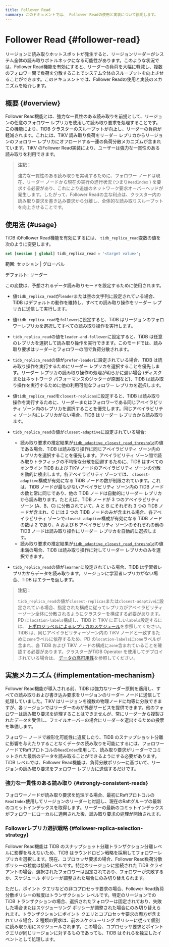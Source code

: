 ```yaml
---
title: Follower Read
summary: このドキュメントでは、 Follower Readの使用と実装について説明します。
---
```


# Follower Read {#follower-read}

リージョンに読み取りホットスポットが発生すると、リージョンリーダーがシステム全体の読み取りボトルネックになる可能性があります。このような状況では、Follower Read機能を有効にすると、リーダーの負荷を大幅に軽減し、複数のフォロワー間で負荷を分散することでシステム全体のスループットを向上させることができます。このドキュメントでは、Follower Readの使用と実装のメカニズムを紹介します。

## 概要 {#overview}

Follower Read機能とは、強力な一貫性のある読み取りを前提として、リージョンの任意のフォロワー レプリカを使用して読み取り要求を処理することです。この機能により、TiDB クラスターのスループットが向上し、リーダーの負荷が軽減されます。これには、TiKV 読み取り負荷をリーダー レプリカからリージョンのフォロワー レプリカにオフロードする一連の負荷分散メカニズムが含まれています。TiKV のFollower Read実装により、ユーザーは強力な一貫性のある読み取りを利用できます。

> **注記：**
>
> 強力な一貫性のある読み取りを実現するために、フォロワー ノードは現在、リーダー ノードから現在の実行の進行状況 (つまり`ReadIndex` ) を要求する必要があり、これにより追加のネットワーク要求オーバーヘッドが発生します。したがって、Follower Readの主な利点は、クラスター内の読み取り要求を書き込み要求から分離し、全体的な読み取りスループットを向上させることです。

## 使用法 {#usage}

TiDB のFollower Read機能を有効にするには、 `tidb_replica_read`変数の値を次のように変更します。

```sql
set [session | global] tidb_replica_read = '<target value>';
```

範囲: セッション | グローバル

デフォルト: リーダー

この変数は、予想されるデータ読み取りモードを設定するために使用されます。

-   値`tidb_replica_read`が`leader`または空の文字列に設定されている場合、TiDB はデフォルトの動作を維持し、すべての読み取り操作をリーダー レプリカに送信して実行します。

-   値`tidb_replica_read`を`follower`に設定すると、TiDB はリージョンのフォロワーレプリカを選択してすべての読み取り操作を実行します。

-   `tidb_replica_read`の値を`leader-and-follower`に設定すると、TiDB は任意のレプリカを選択して読み取り操作を実行できます。このモードでは、読み取り要求はリーダーとフォロワーの間で負荷分散されます。

-   `tidb_replica_read`の値が`prefer-leader`に設定されている場合、TiDB は読み取り操作を実行するためにリーダー レプリカを選択することを優先します。リーダー レプリカの読み取り操作の処理が明らかに遅い場合 (ディスクまたはネットワーク パフォーマンスのジッターが原因など)、TiDB は読み取り操作を実行するために他の利用可能なフォロワー レプリカを選択します。

-   値`tidb_replica_read`を`closest-replicas`に設定すると、TiDB は読み取り操作を実行するために、リーダーまたはフォロワーである同じアベイラビリティ ゾーン内のレプリカを選択することを優先します。同じアベイラビリティ ゾーン内にレプリカがない場合、TiDB はリーダー レプリカから読み取ります。

-   `tidb_replica_read`の値が`closest-adaptive`に設定されている場合:

    -   読み取り要求の推定結果が[`tidb_adaptive_closest_read_threshold`](/system-variables.md#tidb_adaptive_closest_read_threshold-new-in-v630)の値である場合、TiDB は読み取り操作に同じアベイラビリティ ゾーン内のレプリカを選択することを優先します。アベイラビリティ ゾーン間で読み取りトラフィックの不均衡な分散を回避するために、TiDB はすべてのオンライン TiDB および TiKV ノードのアベイラビリティ ゾーンの分散を動的に検出します。各アベイラビリティ ゾーンでは、 `closest-adaptive`構成が有効になる TiDB ノードの数が制限されています。これは、TiDB ノードが最も少ないアベイラビリティ ゾーン内の TiDB ノードの数と常に同じであり、他の TiDB ノードは自動的にリーダー レプリカから読み取ります。たとえば、TiDB ノードが 3 つのアベイラビリティ ゾーン (A、B、C) に分散されていて、A と B にそれぞれ 3 つの TiDB ノードが含まれ、C には 2 つの TiDB ノードのみが含まれる場合、各アベイラビリティ ゾーンで`closest-adaptive`構成が有効になる TiDB ノードの数は 2 であり、A および B アベイラビリティ ゾーンのそれぞれの他の TiDB ノードは読み取り操作にリーダー レプリカを自動的に選択します。
    -   読み取り要求の推定結果が[`tidb_adaptive_closest_read_threshold`](/system-variables.md#tidb_adaptive_closest_read_threshold-new-in-v630)の値未満の場合、TiDB は読み取り操作に対してリーダー レプリカのみを選択できます。

-   `tidb_replica_read`の値が`learner`に設定されている場合、TiDB は学習者レプリカからデータを読み取ります。リージョンに学習者レプリカがない場合、TiDB はエラーを返します。

<CustomContent platform="tidb">

> **注記：**
>
> `tidb_replica_read`の値が`closest-replicas`または`closest-adaptive`に設定されている場合、指定された構成に従ってレプリカがアベイラビリティーゾーン全体に分散されるようにクラスターを構成する必要があります。PD に`location-labels`構成し、TiDB と TiKV に正しい`labels`設定するには、 [トポロジラベルによるレプリカのスケジュール](/schedule-replicas-by-topology-labels.md)を参照してください。TiDB は、同じアベイラビリティーゾーン内の TiKV ノードと一致するために`zone`ラベルに依存するため、PD の`location-labels`に`zone`ラベルが含まれ、各 TiDB および TiKV ノードの構成に`zone`含まれていることを確認する必要があります。クラスターがTiDB Operator を使用してデプロイされている場合は、 [データの高可用性](https://docs.pingcap.com/tidb-in-kubernetes/v1.4/configure-a-tidb-cluster#high-availability-of-data)を参照してください。

</CustomContent>

## 実施メカニズム {#implementation-mechanism}

Follower Read機能が導入される前、TiDB は強力なリーダー原則を適用し、すべての読み取りおよび書き込み要求をリージョンのリーダー ノードに送信して処理していました。TiKV はリージョンを複数の物理ノードに均等に分散できますが、各リージョンではリーダーのみが外部サービスを提供できます。他のフォロワーは読み取り要求を処理することはできませんが、常にリーダーから複製されたデータを受信し、フェイルオーバーの場合にリーダーを選出するための投票を準備します。

フォロワー ノードで線形化可能性に違反したり、TiDB のスナップショット分離に影響を与えたりすることなくデータの読み取りを可能にするには、フォロワー ノードでRaftプロトコルの`ReadIndex`使用して、読み取り要求がリーダーでコミットされた最新のデータを読み取ることができるようにする必要があります。TiDB レベルでは、Follower Read機能は、負荷分散ポリシーに基づいて、リージョンの読み取り要求をフォロワー レプリカに送信するだけです。

### 強力な一貫性のある読み取り {#strongly-consistent-reads}

フォロワーノードが読み取り要求を処理する場合、最初にRaftプロトコルの`ReadIndex`使用してリージョンのリーダーと対話し、現在のRaftグループの最新のコミットインデックスを取得します。リーダーの最新のコミットインデックスがフォロワーにローカルに適用された後、読み取り要求の処理が開始されます。

### Followerレプリカ選択戦略 {#follower-replica-selection-strategy}

Follower Read機能は TiDB のスナップショット分離トランザクション分離レベルに影響を与えないため、TiDB はラウンドロビン戦略を採用してフォロワーレプリカを選択します。現在、コプロセッサ要求の場合、Follower Read負荷分散ポリシーの粒度は接続レベルです。特定のリージョンに接続された TiDB クライアントの場合、選択されたフォロワーは固定されており、フォロワーが失敗するか、スケジュール ポリシーが調整された場合にのみ切り替えられます。

ただし、ポイント クエリなどの非コプロセッサ要求の場合、Follower Read負荷分散ポリシーの粒度はトランザクション レベルです。特定のリージョンでの TiDB トランザクションの場合、選択されたフォロワーは固定されており、失敗した場合またはスケジューリング ポリシーが調整された場合にのみ切り替えられます。トランザクションにポイント クエリとコプロセッサ要求の両方が含まれている場合、2 種類の要求は、前のスケジューリング ポリシーに従って個別に読み取り用にスケジュールされます。この場合、コプロセッサ要求とポイント クエリが同じリージョンに対するものであっても、TiDB はそれらを独立したイベントとして処理します。
